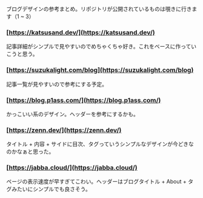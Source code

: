 ブログデザインの参考まとめ。リポジトリが公開されているものは覗きに行きます（1 ~ 3）

### [https://katsusand.dev/](https://katsusand.dev/)  

記事詳細がシンプルで見やすいのでめちゃくちゃ好き。これをベースに作っていこうと思う。

### [https://suzukalight.com/blog](https://suzukalight.com/blog)  

記事一覧が見やすいので参考にする予定。

### [https://blog.p1ass.com/](https://blog.p1ass.com/)  

かっこいい系のデザイン。ヘッダーを参考にするかも。

### [https://zenn.dev/](https://zenn.dev/)  

タイトル + 内容 + サイドに目次、タグっていうシンプルなデザインが今どきなのかなぁと思った。

### [https://jabba.cloud/](https://jabba.cloud/)  

ページの表示速度が早すぎてこわい。ヘッダーはブログタイトル + About + タグみたいにシンプルでも良さそう。
